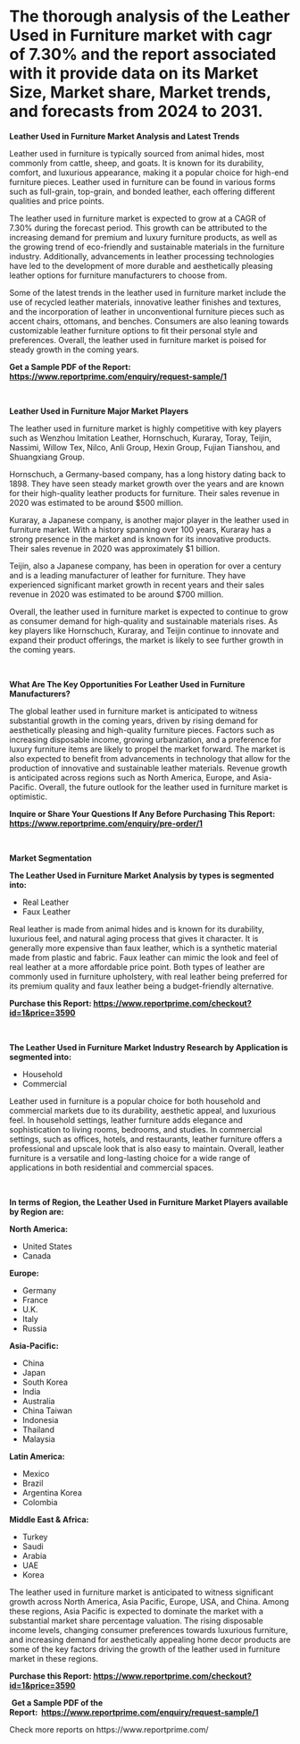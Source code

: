 <p><h1>The thorough analysis of the Leather Used in Furniture market with cagr of  7.30% and the report associated with it provide data on its Market Size, Market share, Market trends, and forecasts from 2024 to 2031.</h1></p><p><strong>Leather Used in Furniture Market Analysis and Latest Trends</strong></p>
<p><p>Leather used in furniture is typically sourced from animal hides, most commonly from cattle, sheep, and goats. It is known for its durability, comfort, and luxurious appearance, making it a popular choice for high-end furniture pieces. Leather used in furniture can be found in various forms such as full-grain, top-grain, and bonded leather, each offering different qualities and price points.</p><p>The leather used in furniture market is expected to grow at a CAGR of 7.30% during the forecast period. This growth can be attributed to the increasing demand for premium and luxury furniture products, as well as the growing trend of eco-friendly and sustainable materials in the furniture industry. Additionally, advancements in leather processing technologies have led to the development of more durable and aesthetically pleasing leather options for furniture manufacturers to choose from.</p><p>Some of the latest trends in the leather used in furniture market include the use of recycled leather materials, innovative leather finishes and textures, and the incorporation of leather in unconventional furniture pieces such as accent chairs, ottomans, and benches. Consumers are also leaning towards customizable leather furniture options to fit their personal style and preferences. Overall, the leather used in furniture market is poised for steady growth in the coming years.</p></p>
<p><strong>Get a Sample PDF of the Report:&nbsp; <a href="https://www.reportprime.com/enquiry/request-sample/1">https://www.reportprime.com/enquiry/request-sample/1</a></strong></p>
<p>&nbsp;</p>
<p><strong>Leather Used in Furniture Major Market Players</strong></p>
<p><p>The leather used in furniture market is highly competitive with key players such as Wenzhou Imitation Leather, Hornschuch, Kuraray, Toray, Teijin, Nassimi, Willow Tex, Nilco, Anli Group, Hexin Group, Fujian Tianshou, and Shuangxiang Group. </p><p>Hornschuch, a Germany-based company, has a long history dating back to 1898. They have seen steady market growth over the years and are known for their high-quality leather products for furniture. Their sales revenue in 2020 was estimated to be around $500 million.</p><p>Kuraray, a Japanese company, is another major player in the leather used in furniture market. With a history spanning over 100 years, Kuraray has a strong presence in the market and is known for its innovative products. Their sales revenue in 2020 was approximately $1 billion.</p><p>Teijin, also a Japanese company, has been in operation for over a century and is a leading manufacturer of leather for furniture. They have experienced significant market growth in recent years and their sales revenue in 2020 was estimated to be around $700 million.</p><p>Overall, the leather used in furniture market is expected to continue to grow as consumer demand for high-quality and sustainable materials rises. As key players like Hornschuch, Kuraray, and Teijin continue to innovate and expand their product offerings, the market is likely to see further growth in the coming years.</p></p>
<p>&nbsp;</p>
<p><strong>What Are The Key Opportunities For Leather Used in Furniture Manufacturers?</strong></p>
<p><p>The global leather used in furniture market is anticipated to witness substantial growth in the coming years, driven by rising demand for aesthetically pleasing and high-quality furniture pieces. Factors such as increasing disposable income, growing urbanization, and a preference for luxury furniture items are likely to propel the market forward. The market is also expected to benefit from advancements in technology that allow for the production of innovative and sustainable leather materials. Revenue growth is anticipated across regions such as North America, Europe, and Asia-Pacific. Overall, the future outlook for the leather used in furniture market is optimistic.</p></p>
<p><strong>Inquire or Share Your Questions If Any Before Purchasing This Report: <a href="https://www.reportprime.com/enquiry/pre-order/1">https://www.reportprime.com/enquiry/pre-order/1</a></strong></p>
<p>&nbsp;</p>
<p><strong>Market Segmentation</strong></p>
<p><strong>The Leather Used in Furniture Market Analysis by types is segmented into:</strong></p>
<p><ul><li>Real Leather</li><li>Faux Leather</li></ul></p>
<p><p>Real leather is made from animal hides and is known for its durability, luxurious feel, and natural aging process that gives it character. It is generally more expensive than faux leather, which is a synthetic material made from plastic and fabric. Faux leather can mimic the look and feel of real leather at a more affordable price point. Both types of leather are commonly used in furniture upholstery, with real leather being preferred for its premium quality and faux leather being a budget-friendly alternative.</p></p>
<p><strong>Purchase this Report:&nbsp;<a href="https://www.reportprime.com/checkout?id=1&price=3590">https://www.reportprime.com/checkout?id=1&price=3590</a></strong></p>
<p>&nbsp;</p>
<p><strong>The Leather Used in Furniture Market Industry Research by Application is segmented into:</strong></p>
<p><ul><li>Household</li><li>Commercial</li></ul></p>
<p><p>Leather used in furniture is a popular choice for both household and commercial markets due to its durability, aesthetic appeal, and luxurious feel. In household settings, leather furniture adds elegance and sophistication to living rooms, bedrooms, and studies. In commercial settings, such as offices, hotels, and restaurants, leather furniture offers a professional and upscale look that is also easy to maintain. Overall, leather furniture is a versatile and long-lasting choice for a wide range of applications in both residential and commercial spaces.</p></p>
<p>&nbsp;</p>
<p><strong>In terms of Region, the Leather Used in Furniture Market Players available by Region are:</strong></p>
<p>
    <p> <strong> North America: </strong>
        <ul>
            <li>United States</li>
            <li>Canada</li>
        </ul>
        </p> 
    <p> <strong> Europe: </strong>
        <ul>
            <li>Germany</li>
            <li>France</li>
            <li>U.K.</li>
            <li>Italy</li>
            <li>Russia</li>
        </ul>
        </p> 
    <p> <strong> Asia-Pacific: </strong>
        <ul>
            <li>China</li>
            <li>Japan</li>
            <li>South Korea</li>
            <li>India</li>
            <li>Australia</li>
            <li>China Taiwan</li>
            <li>Indonesia</li>
            <li>Thailand</li>
            <li>Malaysia</li>
        </ul>
        </p> 
    <p> <strong> Latin America: </strong>
        <ul>
            <li>Mexico</li>
            <li>Brazil</li>
            <li>Argentina Korea</li>
            <li>Colombia</li>
        </ul>
        </p> 
    <p> <strong> Middle East & Africa: </strong>
        <ul>
            <li>Turkey</li>
            <li>Saudi</li>
            <li>Arabia</li>
            <li>UAE</li>
            <li>Korea</li>
        </ul>
    </p>
    </p>
<p><p>The leather used in furniture market is anticipated to witness significant growth across North America, Asia Pacific, Europe, USA, and China. Among these regions, Asia Pacific is expected to dominate the market with a substantial market share percentage valuation. The rising disposable income levels, changing consumer preferences towards luxurious furniture, and increasing demand for aesthetically appealing home decor products are some of the key factors driving the growth of the leather used in furniture market in these regions.</p></p>
<p><strong>Purchase this Report: <a href="https://www.reportprime.com/checkout?id=1&price=3590">https://www.reportprime.com/checkout?id=1&price=3590</a></strong></p>
<p>&nbsp;<strong>Get a Sample PDF of the Report:&nbsp;&nbsp;<a href="https://www.reportprime.com/enquiry/request-sample/1">https://www.reportprime.com/enquiry/request-sample/1</a></strong></p>
<p><strong></strong></p>
<p>Check more reports on https://www.reportprime.com/</p>